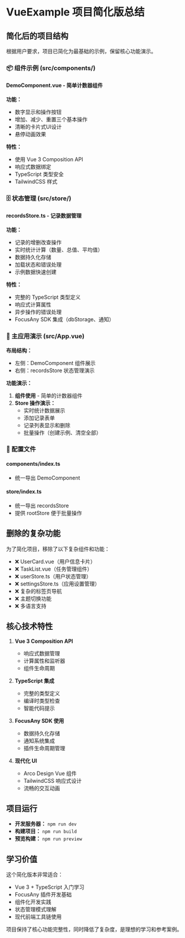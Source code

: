 # VueExample 项目简化版总结

## 简化后的项目结构

根据用户要求，项目已简化为最基础的示例，保留核心功能演示。

### 📦 组件示例 (src/components/)

#### DemoComponent.vue - 简单计数器组件
**功能：**
- 数字显示和操作按钮
- 增加、减少、重置三个基本操作
- 清晰的卡片式UI设计
- 悬停动画效果

**特性：**
- 使用 Vue 3 Composition API
- 响应式数据绑定
- TypeScript 类型安全
- TailwindCSS 样式

### 🗄️ 状态管理 (src/store/)

#### recordsStore.ts - 记录数据管理
**功能：**
- 记录的增删改查操作
- 实时统计计算（数量、总值、平均值）
- 数据持久化存储
- 加载状态和错误处理
- 示例数据快速创建

**特性：**
- 完整的 TypeScript 类型定义
- 响应式计算属性
- 异步操作的错误处理
- FocusAny SDK 集成（dbStorage、通知）

### 📱 主应用演示 (src/App.vue)

**布局结构：**
- 左侧：DemoComponent 组件展示
- 右侧：recordsStore 状态管理演示

**功能演示：**
1. **组件使用** - 简单的计数器组件
2. **Store 操作演示：**
   - 实时统计数据展示
   - 添加记录表单
   - 记录列表显示和删除
   - 批量操作（创建示例、清空全部）

### 🔧 配置文件

#### components/index.ts
- 统一导出 DemoComponent

#### store/index.ts
- 统一导出 recordsStore
- 提供 rootStore 便于批量操作

## 删除的复杂功能

为了简化项目，移除了以下复杂组件和功能：
- ❌ UserCard.vue（用户信息卡片）
- ❌ TaskList.vue（任务管理组件）
- ❌ userStore.ts（用户状态管理）
- ❌ settingsStore.ts（应用设置管理）
- ❌ 复杂的标签页导航
- ❌ 主题切换功能
- ❌ 多语言支持

## 核心技术特性

1. **Vue 3 Composition API**
   - 响应式数据管理
   - 计算属性和监听器
   - 组件生命周期

2. **TypeScript 集成**
   - 完整的类型定义
   - 编译时类型检查
   - 智能代码提示

3. **FocusAny SDK 使用**
   - 数据持久化存储
   - 通知系统集成
   - 插件生命周期管理

4. **现代化 UI**
   - Arco Design Vue 组件
   - TailwindCSS 响应式设计
   - 流畅的交互动画

## 项目运行

- **开发服务器：** `npm run dev`
- **构建项目：** `npm run build`
- **预览构建：** `npm run preview`

## 学习价值

这个简化版本非常适合：
- Vue 3 + TypeScript 入门学习
- FocusAny 插件开发基础
- 组件化开发实践
- 状态管理模式理解
- 现代前端工具链使用

项目保持了核心功能完整性，同时降低了复杂度，是理想的学习和参考案例。
